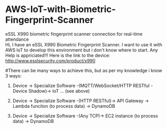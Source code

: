 # AWS-IoT-with-Biometric-Fingerprint-Scanner
eSSL X990 biometric fingerprint scanner connection for real-time attendance  
Hi,
I have an eSSL X990 Biometric Fingerprint Scanner.
I want to use it with AWS IoT to develop this environment but i don't know where to start.
Any Help is appriciated!!!
Here is the link to the device:
http://www.esslsecurity.com/product/x990


#There can be many ways to achieve this, but as per my knowledge i know 3 ways:
1) Device -> Specialize Software -(MQTT/WebSocket/HTTP RESTful - Device Shadow)-> IoT ... (see above)

2) Device -> Specialize Software -(HTTP RESTful)-> API Gateway -> Lambda funciton (to process data) -> DynamoDB

3) Device -> Specialize Software -(Any TCP)-> EC2 instance (to process data) -> DynamoDB
